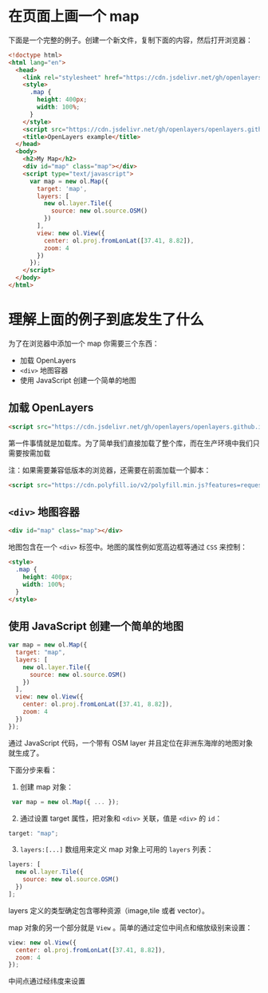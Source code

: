 # 在页面上画一个 map

下面是一个完整的例子。创建一个新文件，复制下面的内容，然后打开浏览器：

```HTML
<!doctype html>
<html lang="en">
  <head>
    <link rel="stylesheet" href="https://cdn.jsdelivr.net/gh/openlayers/openlayers.github.io@master/en/v6.1.1/css/ol.css" type="text/css">
    <style>
      .map {
        height: 400px;
        width: 100%;
      }
    </style>
    <script src="https://cdn.jsdelivr.net/gh/openlayers/openlayers.github.io@master/en/v6.1.1/build/ol.js"></script>
    <title>OpenLayers example</title>
  </head>
  <body>
    <h2>My Map</h2>
    <div id="map" class="map"></div>
    <script type="text/javascript">
      var map = new ol.Map({
        target: 'map',
        layers: [
          new ol.layer.Tile({
            source: new ol.source.OSM()
          })
        ],
        view: new ol.View({
          center: ol.proj.fromLonLat([37.41, 8.82]),
          zoom: 4
        })
      });
    </script>
  </body>
</html>
```

# 理解上面的例子到底发生了什么

为了在浏览器中添加一个 map 你需要三个东西：

- 加载 OpenLayers
- `<div>` 地图容器
- 使用 JavaScript 创建一个简单的地图

## 加载 OpenLayers

```html
<script src="https://cdn.jsdelivr.net/gh/openlayers/openlayers.github.io@master/en/v6.1.1/build/ol.js"></script>
```

第一件事情就是加载库。为了简单我们直接加载了整个库，而在生产环境中我们只需要按需加载

注：如果需要兼容低版本的浏览器，还需要在前面加载一个脚本：

```html
<script src="https://cdn.polyfill.io/v2/polyfill.min.js?features=requestAnimationFrame,Element.prototype.classList"></script>
```

## `<div>` 地图容器

```html
<div id="map" class="map"></div>
```

地图包含在一个 `<div>` 标签中。地图的属性例如宽高边框等通过 `CSS` 来控制：

```html
<style>
  .map {
    height: 400px;
    width: 100%;
  }
</style>
```

## 使用 JavaScript 创建一个简单的地图

```js
var map = new ol.Map({
  target: "map",
  layers: [
    new ol.layer.Tile({
      source: new ol.source.OSM()
    })
  ],
  view: new ol.View({
    center: ol.proj.fromLonLat([37.41, 8.82]),
    zoom: 4
  })
});
```

通过 JavaScript 代码，一个带有 OSM layer 并且定位在非洲东海岸的地图对象就生成了。

下面分步来看：

1. 创建 map 对象：

```js
 var map = new ol.Map({ ... });
```

2. 通过设置 target 属性，把对象和 `<div>` 关联，值是 `<div>` 的 `id`：

```js
target: "map";
```

3. `layers:[...]` 数组用来定义 map 对象上可用的 `layers` 列表：

```js
layers: [
  new ol.layer.Tile({
    source: new ol.source.OSM()
  })
];
```

layers 定义的类型确定包含哪种资源（image,tile 或者 vector）。

map 对象的另一个部分就是 `View` 。简单的通过定位中间点和缩放级别来设置：

```js
view: new ol.View({
  center: ol.proj.fromLonLat([37.41, 8.82]),
  zoom: 4
});
```

中间点通过经纬度来设置
